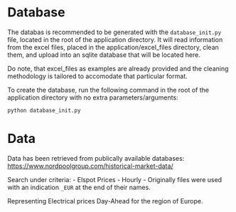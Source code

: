 # Database

The databas is recommended to be generated with the `database_init.py` file, located in the root of the application directory. It will read information from the excel files, placed in the application/excel_files directory, clean them, and upload into an sqlite database that will be located here. 

Do note, that excel_files as examples are already provided and the cleaning methodology is tailored to accomodate that particular format.

To create the database, run the following command in the root of the application directory with no extra parameters/arguments:

```python3
python database_init.py
```

# Data

Data has been retrieved from publically available databases: https://www.nordpoolgroup.com/historical-market-data/

Search under criteria:
    - Elspot Prices
    - Hourly
        - Originally files were used with an indication `_EUR` at the end of their names.

Representing Electrical prices Day-Ahead for the region of Europe.